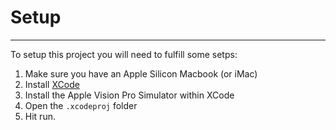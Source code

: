 # Setup
___
To setup this project you will need to fulfill some setps:
1. Make sure you have an Apple Silicon Macbook (or iMac)
2. Install [XCode](https://developer.apple.com/xcode/)
3. Install the Apple Vision Pro Simulator within XCode
4. Open the `.xcodeproj` folder
5. Hit run.
